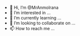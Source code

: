 - 👋 Hi, I’m @MrAnmolrana
- 👀 I’m interested in ...
- 🌱 I’m currently learning ...
- 💞️ I’m looking to collaborate on ...
- 📫 How to reach me ...

<!---
MrAnmolrana/MrAnmolrana is a ✨ special ✨ repository because its `README.md` (this file) appears on your GitHub profile.
You can click the Preview link to take a look at your changes.
--->
